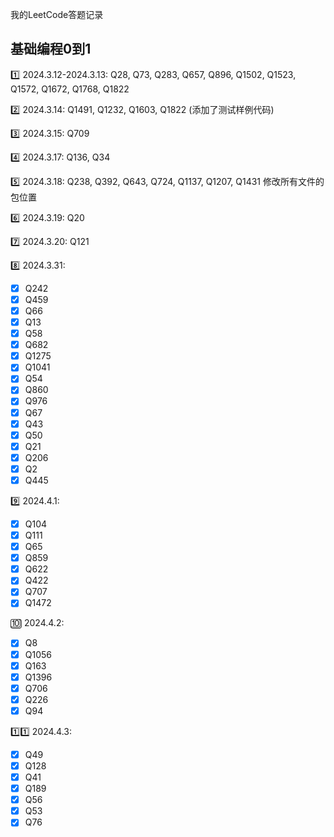 我的LeetCode答题记录

## 基础编程0到1
:one: 2024.3.12-2024.3.13: Q28, Q73, Q283, Q657, Q896, Q1502, Q1523, Q1572, Q1672, Q1768, Q1822

:two: 2024.3.14: Q1491, Q1232, Q1603, Q1822 (添加了测试样例代码)

:three: 2024.3.15: Q709

:four: 2024.3.17: Q136, Q34

:five: 2024.3.18: Q238, Q392, Q643, Q724, Q1137, Q1207, Q1431 
修改所有文件的包位置

:six: 2024.3.19: Q20

:seven: 2024.3.20: Q121

:eight: 2024.3.31:
- [x] Q242
- [x] Q459
- [x] Q66
- [x] Q13
- [x] Q58
- [x] Q682
- [x] Q1275
- [x] Q1041
- [x] Q54
- [x] Q860
- [x] Q976
- [x] Q67
- [x] Q43
- [x] Q50
- [x] Q21
- [x] Q206
- [x] Q2
- [x] Q445

:nine: 2024.4.1:
- [x] Q104
- [x] Q111
- [x] Q65
- [x] Q859
- [x] Q622
- [x] Q422
- [x] Q707
- [x] Q1472

:keycap_ten: 2024.4.2: 
- [x] Q8
- [x] Q1056
- [x] Q163
- [x] Q1396
- [x] Q706
- [x] Q226
- [x] Q94

:one::one: 2024.4.3: 
- [x] Q49
- [x] Q128
- [x] Q41
- [x] Q189
- [x] Q56
- [x] Q53
- [x] Q76
